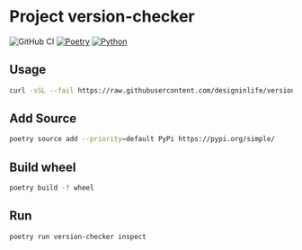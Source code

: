 # Project version-checker

![GitHub CI](https://github.com/designinlife/version-checker/actions/workflows/ci.yml/badge.svg)
[![Poetry](https://img.shields.io/endpoint?url=https://python-poetry.org/badge/v0.json)](https://python-poetry.org/)
[![Python](https://img.shields.io/badge/language-python-green.svg)](https://www.python.org/)

## Usage

```bash
curl -sSL --fail https://raw.githubusercontent.com/designinlife/version-checker/main/data/all.json | jq
```

## Add Source

```bash
poetry source add --priority=default PyPi https://pypi.org/simple/
```

## Build wheel

```bash
poetry build -f wheel
```

## Run

```bash
poetry run version-checker inspect
```
